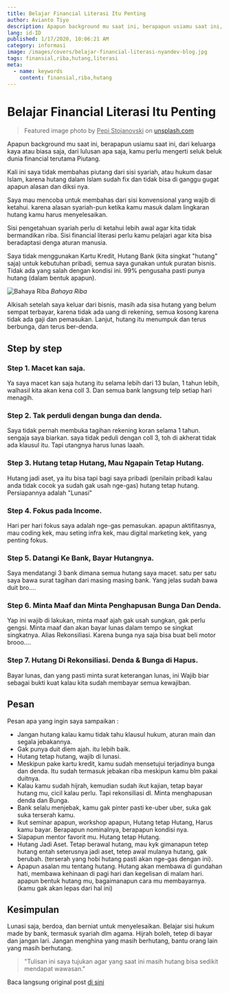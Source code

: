 ```yaml
---
title: Belajar Financial Literasi Itu Penting
author: Avianto Tiyo
description: Apapun background mu saat ini, berapapun usiamu saat ini, dari keluarga kaya atau biasa saja, dari lulusan apa saja,
lang: id-ID
published: 1/17/2020, 10:06:21 AM
category: informasi
image: /images/covers/belajar-financial-literasi-nyandev-blog.jpg
tags: finansial,riba,hutang,literasi
meta:
  - name: keywords
    content: finansial,riba,hutang
---
```

# Belajar Financial Literasi Itu Penting

<Author name="Avianto Tiyo" avatar="https://telegra.ph/file/feb763759206b2f37e8e5.png" />
<FeaturedImage src="/images/covers/belajar-financial-literasi-nyandev-blog.jpg" />

> Featured image photo by <u>Pepi Stojanovski</u> on [unsplash.com](https://unsplash.com/photos/MJSFNZ8BAXw)

Apapun background mu saat ini, berapapun usiamu saat ini, dari keluarga kaya atau biasa saja, dari lulusan apa saja, kamu perlu mengerti seluk beluk dunia financial terutama Piutang.

Kali ini saya tidak membahas piutang dari sisi syariah, atau hukum dasar Islam, karena hutang dalam Islam sudah fix dan tidak bisa di ganggu gugat apapun alasan dan diksi nya.

Saya mau mencoba untuk membahas dari sisi konvensional yang wajib di ketahui. karena alasan syariah-pun ketika kamu masuk dalam lingkaran hutang kamu harus menyelesaikan.

Sisi pengetahuan syariah perlu di ketahui lebih awal agar kita tidak bermandikan riba. Sisi financial literasi perlu kamu pelajari agar kita bisa beradaptasi denga aturan manusia.

Saya tidak menggunakan Kartu Kredit, Hutang Bank (kita singkat "hutang" saja) untuk kebutuhan pribadi, semua saya gunakan untuk puratan bisnis. Tidak ada yang salah dengan kondisi ini. 99% pengusaha pasti punya hutang (dalam bentuk apapun).

![Bahaya Riba](https://telegra.ph/file/14a74b7b05be374ea53fe.png)
*Bahaya Riba*

Alkisah setelah saya keluar dari bisnis, masih ada sisa hutang yang belum sempat terbayar, karena tidak ada uang di rekening, semua kosong karena tidak ada gaji dan pemasukan. Lanjut, hutang itu menumpuk dan terus berbunga, dan terus ber-denda.

## Step by step

### Step 1. Macet kan saja.
Ya saya macet kan saja hutang itu selama lebih dari 13 bulan, 1 tahun lebih, walhasil kita akan kena coll 3. Dan semua bank langsung telp setiap hari menagih.

### Step 2. Tak perduli dengan bunga dan denda.
Saya tidak pernah membuka tagihan rekening koran selama 1 tahun. sengaja saya biarkan. saya tidak peduli dengan coll 3, toh di akherat tidak ada klausul itu. Tapi utangnya harus lunas laaah.

### Step 3. Hutang tetap Hutang, Mau Ngapain Tetap Hutang.
Hutang jadi aset, ya itu bisa tapi bagi saya pribadi (penilain pribadi kalau anda tidak cocok ya sudah gak usah nge-gas) hutang tetap hutang. Persiapannya adalah "Lunasi"

### Step 4. Fokus pada Income.
Hari per hari fokus saya adalah nge-gas pemasukan. apapun aktifitasnya, mau coding kek, mau seting infra kek, mau digital marketing kek, yang penting fokus.

### Step 5. Datangi Ke Bank, Bayar Hutangnya.
Saya mendatangi 3 bank dimana semua hutang saya macet. satu per satu saya bawa surat tagihan dari masing masing bank. Yang jelas sudah bawa duit bro....

### Step 6. Minta Maaf dan Minta Penghapusan Bunga Dan Denda.
Yap ini wajib di lakukan, minta maaf ajah gak usah sungkan, gak perlu gengsi. Minta maaf dan akan bayar lunas dalam tempo se singkat singkatnya. Alias Rekonsiliasi. Karena bunga nya saja bisa buat beli motor brooo....

### Step 7. Hutang Di Rekonsiliasi. Denda & Bunga di Hapus.
Bayar lunas, dan yang pasti minta surat keterangan lunas, ini Wajib biar sebagai bukti kuat kalau kita sudah membayar semua kewajiban.

## Pesan
Pesan apa yang ingin saya sampaikan :
- Jangan hutang kalau kamu tidak tahu klausul hukum, aturan main dan segala jebakannya.
- Gak punya duit diem ajah. itu lebih baik.
- Hutang tetap hutang, wajib di lunasi.
- Meskipun pake kartu kredit, kamu sudah mensetujui terjadinya bunga dan denda. Itu sudah termasuk jebakan riba meskipun kamu blm pakai duitnya.
- Kalau kamu sudah hijrah, kemudian sudah ikut kajian, tetap bayar hutang mu, cicil kalau perlu. Tapi rekonsiliasi dl. Minta menghapusan denda dan Bunga.
- Bank selalu menjebak, kamu gak pinter pasti ke-uber uber, suka gak suka terserah kamu.
- Ikut seminar apapun, workshop apapun, Hutang tetap Hutang, Harus kamu bayar. Berapapun nominalnya, berapapun kondisi nya.
- Siapapun mentor favorit mu. Hutang tetap Hutang.
- Hutang Jadi Aset. Tetap berawal hutang, mau kyk gimanapun tetep hutang entah seterusnya jadi aset, tetep awal mulanya hutang, gak berubah. (terserah yang hobi hutang pasti akan nge-gas dengan ini).
- Apapun asalan mu tentang hutang. Hutang akan membawa di gundahan hati, membawa kehinaan di pagi hari dan kegelisan di malam hari. apapun bentuk hutang mu, bagaimanapun cara mu membayarnya. (kamu gak akan lepas dari hal ini)

## Kesimpulan
Lunasi saja, berdoa, dan berniat untuk menyelesaikan.
Belajar sisi hukum made by bank, termasuk syariah dlm agama.
Hijrah boleh, tetep di bayar dan jangan lari. Jangan menghina yang masih berhutang, bantu orang lain yang masih berhutang.

> "Tulisan ini saya tujukan agar yang saat ini masih hutang bisa sedikit mendapat wawasan."

Baca langsung original post [di sini](https://www.facebook.com/photo.php?fbid=10218549847890809&set=a.1013387948343&type=3)

<Disqus />
